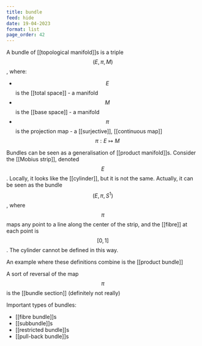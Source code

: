 ```yaml
---
title: bundle
feed: hide
date: 19-04-2023
format: list
page_order: 42
---
```



A bundle of [[topological manifold]]s is a triple $$(E, \pi, M)$$, where:
- $$E$$ is the [[total space]] - a manifold
- $$M$$ is the [[base space]] - a manifold
- $$\pi$$ is the projection map - a [[surjective]], [[continuous map]] $$\pi: E\mapsto M$$

Bundles can be seen as a generalisation of [[product manifold]]s. Consider the [[Mobius strip]], denoted $$E$$. Locally, it looks like the [[cylinder]], but it is not the same. Actually, it can be seen as the bundle $$(E, \pi, S^1)$$, where $$\pi$$ maps any point to a line along the center of the strip, and the [[fibre]] at each point is $$[0,1]$$. The cylinder cannot be defined in this way.

An example where these definitions combine is the [[product bundle]]

A sort of reversal of the map $$\pi$$ is the [[bundle section]] (definitely not really)

Important types of bundles:
- [[fibre bundle]]s
- [[subbundle]]s
- [[restricted bundle]]s
- [[pull-back bundle]]s

